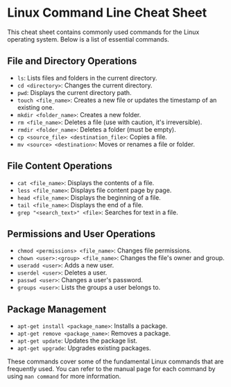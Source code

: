 # Linux Command Line Cheat Sheet

This cheat sheet contains commonly used commands for the Linux operating system. Below is a list of essential commands.

## File and Directory Operations

- `ls`: Lists files and folders in the current directory.
- `cd <directory>`: Changes the current directory.
- `pwd`: Displays the current directory path.
- `touch <file_name>`: Creates a new file or updates the timestamp of an existing one.
- `mkdir <folder_name>`: Creates a new folder.
- `rm <file_name>`: Deletes a file (use with caution, it's irreversible).
- `rmdir <folder_name>`: Deletes a folder (must be empty).
- `cp <source_file> <destination_file>`: Copies a file.
- `mv <source> <destination>`: Moves or renames a file or folder.

## File Content Operations

- `cat <file_name>`: Displays the contents of a file.
- `less <file_name>`: Displays file content page by page.
- `head <file_name>`: Displays the beginning of a file.
- `tail <file_name>`: Displays the end of a file.
- `grep "<search_text>" <file>`: Searches for text in a file.

## Permissions and User Operations

- `chmod <permissions> <file_name>`: Changes file permissions.
- `chown <user>:<group> <file_name>`: Changes the file's owner and group.
- `useradd <user>`: Adds a new user.
- `userdel <user>`: Deletes a user.
- `passwd <user>`: Changes a user's password.
- `groups <user>`: Lists the groups a user belongs to.

## Package Management

- `apt-get install <package_name>`: Installs a package.
- `apt-get remove <package_name>`: Removes a package.
- `apt-get update`: Updates the package list.
- `apt-get upgrade`: Upgrades existing packages.

These commands cover some of the fundamental Linux commands that are frequently used. You can refer to the manual page for each command by using `man command` for more information.


